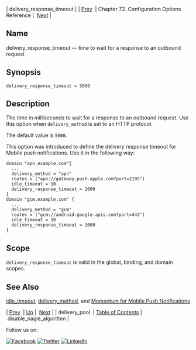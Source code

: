 | delivery_response_timeout |
| [Prev](config.ref.delivery_pool.php)  | Chapter 72. Configuration Options Reference |  [Next](conf.ref.disable_nagle_algorithm.php) |

<a name="conf.ref.delivery_response_timeout"></a>
## Name

delivery_response_timeout — time to wait for a response to an outbound request

## Synopsis

`delivery_response_timeout = 5000`

<a name="idp24324992"></a>
## Description

The time in milliseconds to wait for a response to an outbound request. Use this option when `delivery_method` is set to an HTTP protocol.

The default value is `5000`.

This option was introduced to define the delivery response timeout for Mobile push notifications. Use it in the following way:

```
domain "apn_example.com"{
  ...
  delivery_method = "apn"
  routes = ("apn://gateway.push.apple.com?port=2195")
  idle_timeout = 10
  delivery_response_timeout = 1000
}
domain "gcm.example.com" {
  ...
  delivery_method = "gcm"
  routes = ("gcm://android.google.apis.com?port=443")
  idle_timeout = 10
  delivery_response_timeout = 1000
}
```
<a name="idp24329152"></a>
## Scope

`delivery_response_timeout` is valid in the global, binding, and domain scopes.

<a name="idp24331008"></a>
## See Also

[idle_timeout](conf.ref.idle_timeout.php "idle_timeout"), [delivery_method](conf.ref.delivery_method.php "delivery_method"), and [Momentum for Mobile Push Notifications](https://support.messagesystems.com/docs/web-push/)

| [Prev](config.ref.delivery_pool.php)  | [Up](config.options.ref.php) |  [Next](conf.ref.disable_nagle_algorithm.php) |
| delivery_pool  | [Table of Contents](index.php) |  disable_nagle_algorithm |

Follow us on:

[![Facebook](https://support.messagesystems.com/images/icon-facebook.png)](http://www.facebook.com/messagesystems) [![Twitter](https://support.messagesystems.com/images/icon-twitter.png)](http://twitter.com/#!/MessageSystems) [![LinkedIn](https://support.messagesystems.com/images/icon-linkedin.png)](http://www.linkedin.com/company/message-systems)